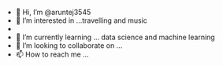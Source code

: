 - 👋 Hi, I’m @aruntej3545
- 👀 I’m interested in ...travelling and music
-
- 🌱 I’m currently learning ... data science and machine learning
- 💞️ I’m looking to collaborate on ...
- 📫 How to reach me ...

<!---
aruntej3545/aruntej3545 is a ✨ special ✨ repository because its `README.md` (this file) appears on your GitHub profile.
You can click the Preview link to take a look at your changes.
--->
